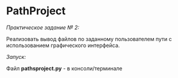 # PathProject

_Практическое задание № 2:_

Реализовать вывод файлов по заданному пользователем пути 
с использованием графического интерфейса.

_Запуск:_

Файл **pathsproject.py** - в консоли/терминале
